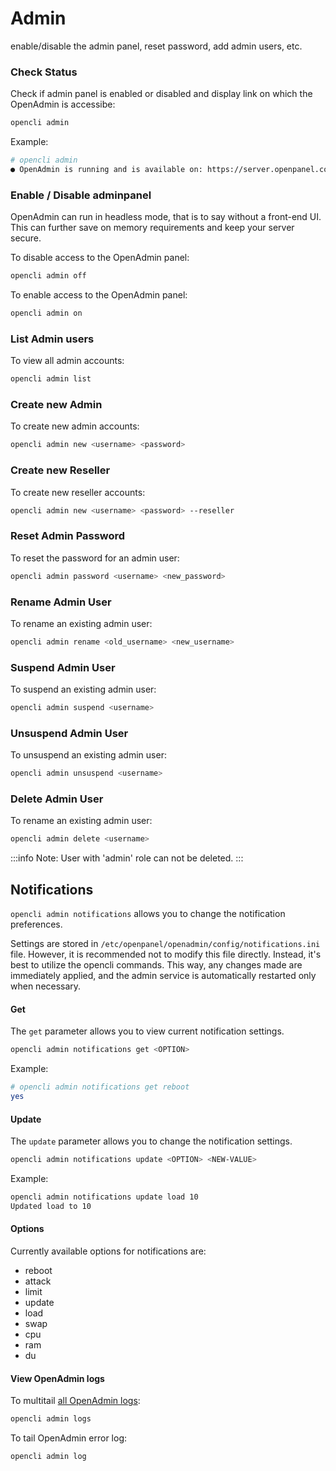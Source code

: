 
# Admin

enable/disable the admin panel, reset password, add admin users, etc.

### Check Status

Check if admin panel is enabled or disabled and display link on which the OpenAdmin is accessibe:

```bash
opencli admin
```

Example:
```bash
# opencli admin
● OpenAdmin is running and is available on: https://server.openpanel.co:2087/
```

### Enable / Disable adminpanel

OpenAdmin can run in headless mode, that is to say without a front-end UI. This can further save on memory requirements and keep your server secure.

To disable access to the OpenAdmin panel:

```bash
opencli admin off
```

To enable access to the OpenAdmin panel:

```bash
opencli admin on
```
### List Admin users

To view all admin accounts:

```bash
opencli admin list
```

### Create new Admin

To create new admin accounts:

```bash
opencli admin new <username> <password>
```


### Create new Reseller

To create new reseller accounts:

```bash
opencli admin new <username> <password> --reseller
```

### Reset Admin Password

To reset the password for an admin user:

```bash
opencli admin password <username> <new_password>
```

### Rename Admin User

To rename an existing admin user:

```bash
opencli admin rename <old_username> <new_username>
```

### Suspend Admin User

To suspend an existing admin user:

```bash
opencli admin suspend <username>
```

### Unsuspend Admin User

To unsuspend an existing admin user:

```bash
opencli admin unsuspend <username>
```

### Delete Admin User

To rename an existing admin user:

```bash
opencli admin delete <username>
```

:::info
Note: User with 'admin' role can not be deleted.
:::



## Notifications

`opencli admin notifications` allows you to change the notification preferences.

Settings are stored in `/etc/openpanel/openadmin/config/notifications.ini` file. However, it is recommended not to modify this file directly. Instead, it's best to utilize the opencli commands. This way, any changes made are immediately applied, and the admin service is automatically restarted only when necessary.

#### Get

The `get` parameter allows you to view current notification settings.

```bash
opencli admin notifications get <OPTION>
```

Example:

```bash
# opencli admin notifications get reboot
yes
```

#### Update

The `update` parameter allows you to change the notification settings.


```bash
opencli admin notifications update <OPTION> <NEW-VALUE>
```

Example:
```bash
opencli admin notifications update load 10
Updated load to 10
```

#### Options

Currently available options for notifications are:

- reboot
- attack
- limit
- update
- load
- swap
- cpu
- ram
- du


#### View OpenAdmin logs

To multitail [all OpenAdmin logs](/logs.html):

```bash
opencli admin logs
```


To tail OpenAdmin error log:

```bash
opencli admin log
```






